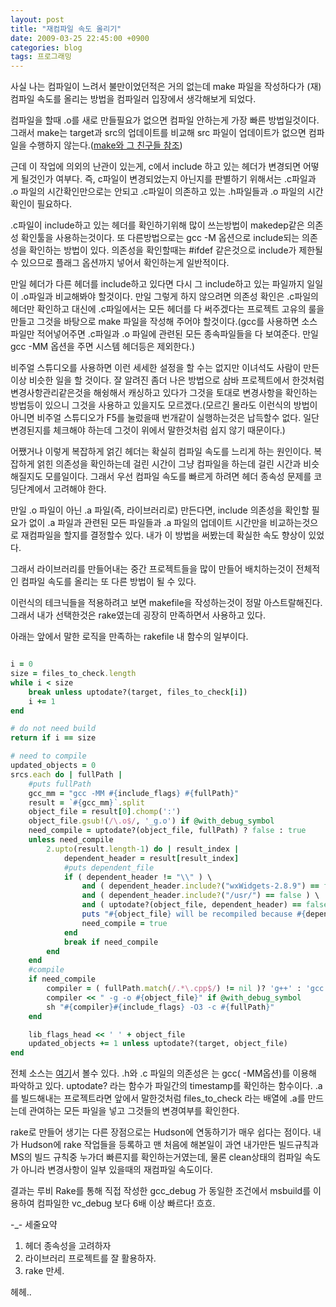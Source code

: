 ```yaml
---
layout: post
title: "재컴파일 속도 올리기"
date: 2009-03-25 22:45:00 +0900
categories: blog
tags: 프로그래밍
---
```


사실 나는 컴파일이 느려서 불만이었던적은 거의 없는데 make 파일을 작성하다가 (재)컴파일 속도를 올리는 방법을 컴파일러 입장에서 생각해보게 되었다.

컴파일을 할때 .o를 새로 만들필요가 없으면 컴파일 안하는게 가장 빠른 방법일것이다. 그래서 make는 target과 src의 업데이트를 비교해 src 파일이 업데이트가 없으면 컴파일을 수행하지 않는다.([make와 그 친구들 참조](/blog/2007/09/25/make와-그-친구들.html))

근데 이 작업에 의외의 난관이 있는게, c에서 include 하고 있는 헤더가 변경되면 어떻게 될것인가 여부다. 즉, c파일이 변경되었는지 아닌지를 판별하기 위해서는 .c파일과 .o 파일의 시간확인만으로는 안되고 .c파일이 의존하고 있는 .h파일들과 .o 파일의 시간확인이 필요하다.

.c파일이 include하고 있는 헤더를 확인하기위해 많이 쓰는방법이 makedep같은 의존성 확인툴을 사용하는것이다. 또 다른방법으로는 gcc -M 옵션으로 include되는 의존성을 확인하는 방법이 있다. 의존성을 확인할때는 #ifdef 같은것으로 include가 제한될수 있으므로 플래그 옵션까지 넣어서 확인하는게 일반적이다.

만일 헤더가 다른 헤더를 include하고 있다면 다시 그 include하고 있는 파일까지 일일이 .o파일과 비교해봐야 할것이다. 만일 그렇게 하지 않으려면 의존성 확인은 .c파일의 헤더만 확인하고 대신에 .c파일에서는 모든 헤더를 다 써주겠다는 프로젝트 고유의 룰을 만들고 그것을 바탕으로 make 파일을 작성해 주어야 할것이다.(gcc를 사용하면 소스파일만 적어넣어주면 .c파일과 .o 파일에 관련된 모든 종속파일들을 다 보여준다. 만일 gcc -MM 옵션을 주면 시스템 헤더등은 제외한다.)

비주얼 스튜디오를 사용하면 이런 세세한 설정을 할 수는 없지만 이녀석도 사람이 만든이상 비슷한 일을 할 것이다. 잘 알려진 좀더 나은 방법으로 삼바 프로젝트에서 한것처럼 변경사항관리같은것을 해슁해서 캐싱하고 있다가 그것을 토대로 변경사항을 확인하는 방법등이 있으니 그것을 사용하고 있을지도 모르겠다.(모르긴 몰라도 이런식의 방법이 아니면 비주얼 스튜디오가 F5를 눌렀을때 번개같이 실행하는것은 납득할수 없다. 일단 변경된지를 체크해야 하는데 그것이 위에서 말한것처럼 쉽지 않기 때문이다.)

어쨌거나 이렇게 복잡하게 얽긴 헤더는 확실히 컴파일 속도를 느리게 하는 원인이다. 복잡하게 얽힌 의존성을 확인하는데 걸린 시간이 그냥 컴파일을 하는데 걸린 시간과 비슷해질지도 모를일이다. 그래서 우선 컴파일 속도를 빠르게 하려면 헤더 종속성 문제를 코딩단계에서 고려해야 한다.

만일 .o 파일이 아닌 .a 파일(즉, 라이브러리로) 만든다면, include 의존성을 확인할 필요가 없이 .a 파일과 관련된 모든 파일들과 .a 파일의 업데이트 시간만을 비교하는것으로 재컴파일을 할지를 결정할수 있다. 내가 이 방법을 써봤는데 확실한 속도 향상이 있었다.

그래서 라이브러리를 만들어내는 중간 프로젝트들을 많이 만들어 배치하는것이 전체적인 컴파일 속도를 올리는 또 다른 방법이 될 수 있다.

이런식의 테크닉들을 적용하려고 보면 makefile을 작성하는것이 정말 아스트랄해진다. 그래서 내가 선택한것은 rake였는데 굉장히 만족하면서 사용하고 있다.

아래는 앞에서 말한 로직을 만족하는 rakefile 내 함수의 일부이다.

```ruby

i = 0
size = files_to_check.length
while i < size
    break unless uptodate?(target, files_to_check[i])
    i += 1
end

# do not need build
return if i == size

# need to compile
updated_objects = 0
srcs.each do | fullPath |
    #puts fullPath
    gcc_mm = "gcc -MM #{include_flags} #{fullPath}"
    result = `#{gcc_mm}`.split
    object_file = result[0].chomp(':')
    object_file.gsub!(/\.o$/, '_g.o') if @with_debug_symbol
    need_compile = uptodate?(object_file, fullPath) ? false : true
    unless need_compile
        2.upto(result.length-1) do | result_index |
            dependent_header = result[result_index]
            #puts dependent_file
            if ( dependent_header != "\\" ) \
                and ( dependent_header.include?("wxWidgets-2.8.9") == false ) \
                and ( dependent_header.include?("/usr/") == false ) \
                and ( uptodate?(object_file, dependent_header) == false )
                puts "#{object_file} will be recompiled because #{dependent_header} was changed"
                need_compile = true
            end
            break if need_compile
        end
    end
    #compile
    if need_compile
        compiler = ( fullPath.match(/.*\.cpp$/) != nil )? 'g++' : 'gcc'
        compiler << " -g -o #{object_file}" if @with_debug_symbol
        sh "#{compiler}#{include_flags} -O3 -c #{fullPath}"
    end

    lib_flags_head << ' ' + object_file
    updated_objects += 1 unless uptodate?(target, object_file)
end

```

전체 소스는 [여기](http://kldp.net/scm/viewvc.php/trunk/end_builder/end_default_builder.rb?root=end&view=markup)서 볼수 있다. .h와 .c 파일의 의존성은 는 gcc( -MM옵션)를 이용해 파악하고 있다. uptodate? 라는 함수가 파일간의 timestamp를 확인하는 함수이다. .a를 빌드해내는 프로젝트라면 앞에서 말한것처럼 files_to_check 라는 배열에 .a를 만드는데 관여하는 모든 파일을 넣고 그것들의 변경여부를 확인한다.

rake로 만들어 생기는 다른 장점으로는 Hudson에 연동하기가 매우 쉽다는 점이다. 내가 Hudson에 rake 작업들을 등록하고 맨 처음에 해본일이 과연 내가만든 빌드규칙과 MS의 빌드 규칙중 누가더 빠른지를 확인하는거였는데, 물론 clean상태의 컴파일 속도가 아니라 변경사항이 일부 있을때의 재컴파일 속도이다.

결과는 루비 Rake를 통해 직접 작성한 gcc_debug 가 동일한 조건에서 msbuild를 이용하여 컴파일한 vc_debug 보다 6배 이상 빠르다! 흐흐.

-_- 세줄요약

 1. 헤더 종속성을 고려하자
 2. 라이브러리 프로젝트를 잘 활용하자.
 3. rake 만세.

헤헤..

